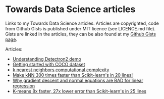 # Towards Data Science articles
Links to my Towards Data Science articles. Articles are copyrighted, code from Github Gists is published under MIT licence (see LICENCE.md file). Gists are linked in the articles, they can be also found at my [Github Gists page](https://gist.github.com/j-adamczyk).

Articles:
- [Understanding Detectron2 demo](https://towardsdatascience.com/understanding-detectron2-demo-bc648ea569e5)
- [Getting started with COCO dataset](https://towardsdatascience.com/getting-started-with-coco-dataset-82def99fa0b8)
- [k nearest neighbors computational complexity](https://towardsdatascience.com/k-nearest-neighbors-computational-complexity-502d2c440d5)
- [Make kNN 300 times faster than Scikit-learn's in 20 lines!](https://towardsdatascience.com/make-knn-300-times-faster-than-scikit-learns-in-20-lines-5e29d74e76bb)
- [Why gradient descent and normal equations are BAD for linear regression](https://towardsdatascience.com/why-gradient-descent-and-normal-equation-are-bad-for-linear-regression-928f8b32fa4f)
- [K-means 8x faster, 27x lower error than Scikit-learn's in 25 lines](https://towardsdatascience.com/k-means-8x-faster-27x-lower-error-than-scikit-learns-in-25-lines-eaedc7a3a0c8)
